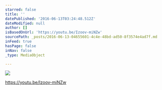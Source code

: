 ```yaml
---
starred: false
title: ''
datePublished: '2016-06-13T03:24:48.512Z'
dateModified: null
author: []
isBasedOnUrl: 'https://youtu.be/Izoov-miNZw'
sourcePath: _posts/2016-06-13-04655601-4c4e-48bd-ad50-8f3574e4ad7f.md
inFeed: true
hasPage: false
inNav: false
_type: MediaObject

---
```

![](https://the-grid-user-content.s3-us-west-2.amazonaws.com/96de6ce0-bcd8-48f7-8432-213c7a3776fe.jpg)

https://youtu.be/Izoov-miNZw